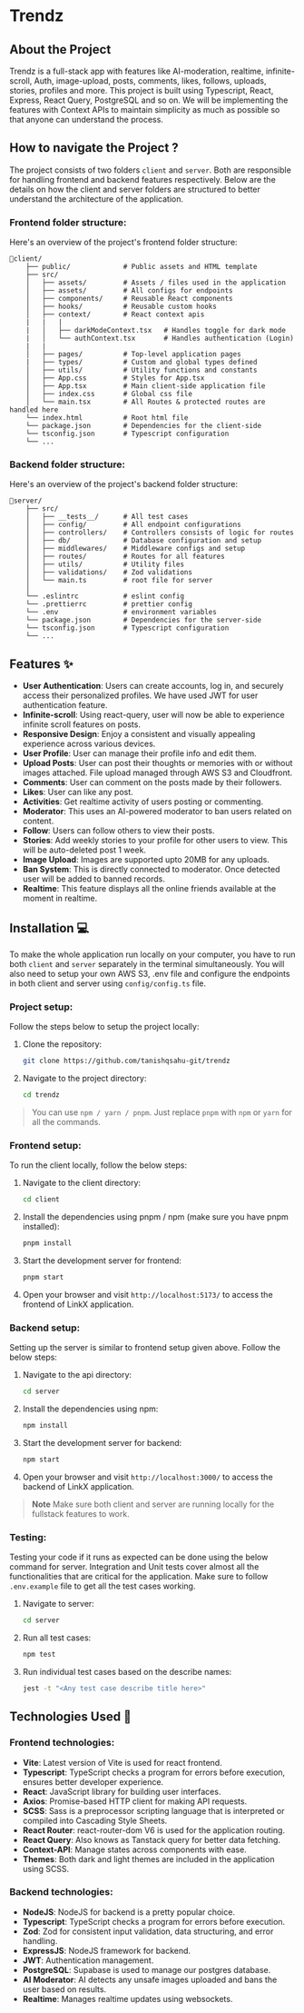 # Trendz


## About the Project

Trendz is a full-stack app with features like AI-moderation, realtime, infinite-scroll, Auth, image-upload, posts, comments, likes, follows, uploads, stories, profiles and more. This project is built using Typescript, React, Express, React Query, PostgreSQL and so on. We will be implementing the features with Context APIs to maintain simplicity as much as possible so that anyone can understand the process.


## How to navigate the Project ?

The project consists of two folders `client` and `server`. Both are responsible for handling frontend and backend features respectively. Below are the details on how the client and server folders are structured to better understand the architecture of the application.

### Frontend folder structure:

Here's an overview of the project's frontend folder structure:

```
📂client/
    ├── public/             # Public assets and HTML template
    ├── src/
    │   ├── assets/         # Assets / files used in the application
    │   ├── assets/         # All configs for endpoints
    │   ├── components/     # Reusable React components
    │   ├── hooks/          # Reusable custom hooks
    │   ├── context/        # React context apis
    |   |   |
    |   │   ├── darkModeContext.tsx   # Handles toggle for dark mode
    |   │   └── authContext.tsx       # Handles authentication (Login)
    |   |
    │   ├── pages/          # Top-level application pages
    |   ├── types/          # Custom and global types defined
    │   ├── utils/          # Utility functions and constants
    │   ├── App.css         # Styles for App.tsx
    │   ├── App.tsx         # Main client-side application file
    │   ├── index.css       # Global css file
    │   └── main.tsx        # All Routes & protected routes are handled here
    └── index.html          # Root html file
    └── package.json        # Dependencies for the client-side
    └── tsconfig.json       # Typescript configuration
    └── ...
```

### Backend folder structure:

Here's an overview of the project's backend folder structure:

```
📂server/
    ├── src/
    │   ├── __tests__/      # All test cases
    │   ├── config/         # All endpoint configurations
    │   ├── controllers/    # Controllers consists of logic for routes
    │   ├── db/             # Database configuration and setup
    │   ├── middlewares/    # Middleware configs and setup
    │   ├── routes/         # Routes for all features
    │   ├── utils/          # Utility files
    │   ├── validations/    # Zod validations
    │   └── main.ts         # root file for server
    │
    └── .eslintrc           # eslint config
    └── .prettierrc         # prettier config
    └── .env                # environment variables
    └── package.json        # Dependencies for the server-side
    └── tsconfig.json       # Typescript configuration
    └── ...
```

## Features ✨

-   **User Authentication**: Users can create accounts, log in, and securely access their personalized profiles. We have used JWT for user authentication feature.
-   **Infinite-scroll**: Using react-query, user will now be able to experience infinite scroll features on posts.
-   **Responsive Design**: Enjoy a consistent and visually appealing experience across various devices.
-   **User Profile**: User can manage their profile info and edit them.
-   **Upload Posts**: User can post their thoughts or memories with or without images attached. File upload managed through AWS S3 and Cloudfront.
-   **Comments**: User can comment on the posts made by their followers.
-   **Likes**: User can like any post.
-   **Activities**: Get realtime activity of users posting or commenting.
-   **Moderator**: This uses an AI-powered moderator to ban users related on content.
-   **Follow**: Users can follow others to view their posts.
-   **Stories**: Add weekly stories to your profile for other users to view. This will be auto-deleted post 1 week.
-   **Image Upload**: Images are supported upto 20MB for any uploads.
-   **Ban System**: This is directly connected to moderator. Once detected user will be added to banned records.
-   **Realtime**: This feature displays all the online friends available at the moment in realtime.

## Installation 💻

To make the whole application run locally on your computer, you have to run both `client` and `server` separately in the terminal simultaneously. You will also need to setup your own AWS S3, .env file and configure the endpoints in both client and server using `config/config.ts` file.

### Project setup:

Follow the steps below to setup the project locally:

1. Clone the repository:

    ```bash
    git clone https://github.com/tanishqsahu-git/trendz
    ```

2. Navigate to the project directory:

    ```bash
    cd trendz
    ```

> You can use `npm / yarn / pnpm`. Just replace `pnpm` with `npm` or `yarn` for all the commands.

### Frontend setup:

To run the client locally, follow the below steps:

1. Navigate to the client directory:

    ```bash
    cd client
    ```

2. Install the dependencies using pnpm / npm (make sure you have pnpm installed):

    ```bash
    pnpm install
    ```

3. Start the development server for frontend:

    ```bash
    pnpm start
    ```

4. Open your browser and visit `http://localhost:5173/` to access the frontend of LinkX application.

### Backend setup:

Setting up the server is similar to frontend setup given above. Follow the below steps:

1. Navigate to the api directory:

    ```bash
    cd server
    ```

2. Install the dependencies using npm:

    ```bash
    npm install
    ```

3. Start the development server for backend:

    ```bash
    npm start
    ```

4. Open your browser and visit `http://localhost:3000/` to access the backend of LinkX application.

> **Note**
> Make sure both client and server are running locally for the fullstack features to work.

### Testing:

Testing your code if it runs as expected can be done using the below command for server.
Integration and Unit tests cover almost all the functionalities that are critical for the application.
Make sure to follow `.env.example` file to get all the test cases working.

1. Navigate to server:

    ```bash
    cd server
    ```

2. Run all test cases:

    ```bash
    npm test
    ```

3. Run individual test cases based on the describe names:

    ```bash
    jest -t "<Any test case describe title here>"
    ```

## Technologies Used 🔧

### Frontend technologies:

-   **Vite**: Latest version of Vite is used for react frontend.
-   **Typescript**: TypeScript checks a program for errors before execution, ensures better developer experience.
-   **React**: JavaScript library for building user interfaces.
-   **Axios**: Promise-based HTTP client for making API requests.
-   **SCSS**: Sass is a preprocessor scripting language that is interpreted or compiled into Cascading Style Sheets.
-   **React Router**: react-router-dom V6 is used for the application routing.
-   **React Query**: Also knows as Tanstack query for better data fetching.
-   **Context-API**: Manage states across components with ease.
-   **Themes**: Both dark and light themes are included in the application using SCSS.

### Backend technologies:

-   **NodeJS**: NodeJS for backend is a pretty popular choice.
-   **Typescript**: TypeScript checks a program for errors before execution.
-   **Zod**: Zod for consistent input validation, data structuring, and error handling.
-   **ExpressJS**: NodeJS framework for backend.
-   **JWT**: Authentication management.
-   **PostgreSQL**: Supabase is used to manage our postgres database.
-   **AI Moderator**: AI detects any unsafe images uploaded and bans the user based on results.
-   **Realtime**: Manages realtime updates using websockets.



